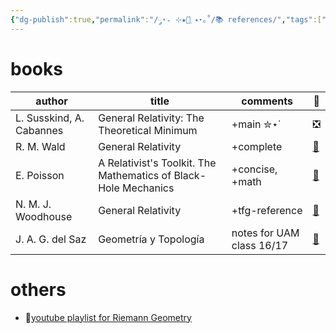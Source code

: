 ```yaml
---
{"dg-publish":true,"permalink":"/༘⋆₊ ⊹★🔭๋࣭ ⭑⋆｡˚/📚 references/","tags":["math","physics","tfg"]}
---
```





# books

| author                   | title                                                           | comments                  | 🔗                                                                                                                                        |
| ------------------------ | --------------------------------------------------------------- | ------------------------- | ----------------------------------------------------------------------------------------------------------------------------------------- |
| L. Susskind, A. Cabannes | General Relativity: The Theoretical Minimum                     | +main ✮⋆˙                 | ❎                                                                                                                                         |
| R. M. Wald               | General Relativity                                              | +complete                 | [🔗](https://cdn.preterhuman.net/texts/science_and_technology/physics/General_Relativity_Theory/General%20Relativity%20-%20R.%20Wald.pdf) |
| E. Poisson               | A Relativist's Toolkit. The Mathematics of Black-Hole Mechanics | +concise, +math           | [🔗](http://strangebeautiful.com/other-texts/poisson-rel-toolkit.pdf)                                                                     |
| N. M. J. Woodhouse       | General Relativity                                              | +tfg-reference            | [🔗](https://math.haifa.ac.il/ROVENSKI/rovenski/W2006.pdf)                                                                                |
| J. A. G. del Saz         | Geometría y Topología                                           | notes for UAM class 16/17 | [🔗](https://github.com/apuntes-uam-infomat/apuntes/blob/master/Geometria%20y%20Topologia/GeoTopo17.pdf)                                  |


# others
- 🔗[youtube playlist for Riemann Geometry](https://www.youtube.com/playlist?list=PL3qJ4ZizJHdrDveQwHMuUGjktDaGOzZFn)

